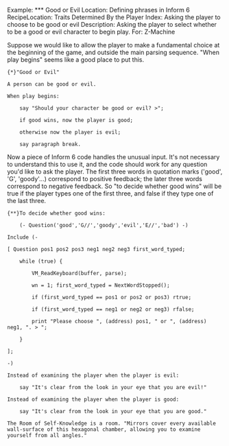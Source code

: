 Example: *** Good or Evil
Location: Defining phrases in Inform 6
RecipeLocation: Traits Determined By the Player
Index: Asking the player to choose to be good or evil
Description: Asking the player to select whether to be a good or evil character to begin play.
For: Z-Machine

  
Suppose we would like to allow the player to make a fundamental choice at the beginning of the game, and outside the main parsing sequence. "When play begins" seems like a good place to put this.

  

``` inform7
{*}"Good or Evil"

A person can be good or evil.

When play begins:

	say "Should your character be good or evil? >";

	if good wins, now the player is good;

	otherwise now the player is evil;

	say paragraph break.
```

  
Now a piece of Inform 6 code handles the unusual input. It's not necessary to understand this to use it, and the code should work for any question you'd like to ask the player. The first three words in quotation marks ('good', 'G', 'goody'...) correspond to positive feedback; the later three words correspond to negative feedback. So "to decide whether good wins" will be true if the player types one of the first three, and false if they type one of the last three.

  

``` inform7
{**}To decide whether good wins:

	(- Question('good','G//','goody','evil','E//','bad') -)

Include (-

[ Question pos1 pos2 pos3 neg1 neg2 neg3 first_word_typed;

	while (true) {

		VM_ReadKeyboard(buffer, parse);

		wn = 1; first_word_typed = NextWordStopped();

		if (first_word_typed == pos1 or pos2 or pos3) rtrue;

		if (first_word_typed == neg1 or neg2 or neg3) rfalse;

		print "Please choose ", (address) pos1, " or ", (address) neg1, ". > ";

	}

];

-)

Instead of examining the player when the player is evil:

	say "It's clear from the look in your eye that you are evil!"

Instead of examining the player when the player is good:

	say "It's clear from the look in your eye that you are good."

The Room of Self-Knowledge is a room. "Mirrors cover every available wall-surface of this hexagonal chamber, allowing you to examine yourself from all angles."
```

